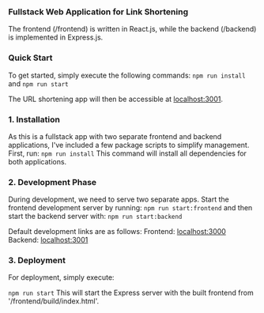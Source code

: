 ### Fullstack Web Application for Link Shortening

The frontend (/frontend) is written in React.js, while the backend (/backend) is implemented in Express.js.

### Quick Start

To get started, simply execute the following commands:
```npm run install```
and
```npm run start```

The URL shortening app will then be accessible at [localhost:3001](http://localhost:3001/).

### 1. Installation

As this is a fullstack app with two separate frontend and backend applications, I've included a few package scripts to simplify management. First, run:
```npm run install```
This command will install all dependencies for both applications.

### 2. Development Phase

During development, we need to serve two separate apps. Start the frontend development server by running:
```npm run start:frontend```
and then start the backend server with:
```npm run start:backend```

Default development links are as follows:
Frontend: [localhost:3000](http://localhost:3000/)
Backend: [localhost:3001](http://localhost:3001/)

### 3. Deployment

For deployment, simply execute:

```npm run start```
This will start the Express server with the built frontend from '/frontend/build/index.html'.
